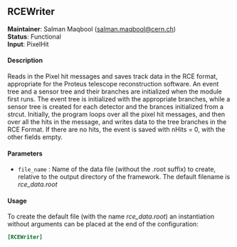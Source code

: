 ## RCEWriter
**Maintainer**: Salman Maqbool (<salman.maqbool@cern.ch>)   
**Status**: Functional   
**Input**: PixelHit

#### Description
Reads in the Pixel hit messages and saves track data in the RCE format, appropriate for the Proteus telescope reconstruction software. An event tree and a sensor tree and their branches are initialized when the module first runs. The event tree is initialized with the appropriate branches, while a sensor tree is created for each detector and the brances initialized from a strcut. Initially, the program loops over all the pixel hit messages, and then over all the hits in the message, and writes data to the tree branches in the RCE Format. If there are no hits, the event is saved with nHits = 0, with the other fields empty.

#### Parameters
* `file_name` : Name of the data file (without the .root suffix) to create, relative to the output directory of the framework. The default filename is *rce_data.root*

#### Usage
To create the default file (with the name *rce_data.root*) an instantiation without arguments can be placed at the end of the configuration:

```ini
[RCEWriter]
```
